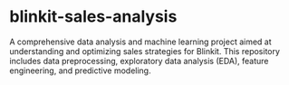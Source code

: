 # blinkit-sales-analysis
A comprehensive data analysis and machine learning project aimed at understanding and optimizing sales strategies for Blinkit. This repository includes data preprocessing, exploratory data analysis (EDA), feature engineering, and predictive modeling.
